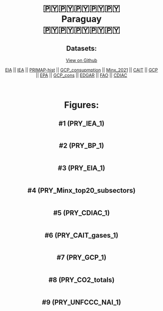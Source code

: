 
<center>
<h1 align="center">
🇵🇾🇵🇾🇵🇾🇵🇾🇵🇾
<br>
Paraguay
<br>
🇵🇾🇵🇾🇵🇾🇵🇾🇵🇾
</h1>
<h2>Datasets:</h2>
<p><a href="https://github.com/dquintani/GreenhouseData/tree/master/country_data/PRY_Paraguay/data">View on Github</a>
<br></p><p><a href="data/PRY_EIA.csv">EIA</a> || <a href="data/PRY_IEA.csv">IEA</a> || <a href="data/PRY_PRIMAP-hist.csv">PRIMAP-hist</a> || <a href="data/PRY_GCP_consupmption.csv">GCP_consupmption</a> || <a href="data/PRY_Minx_2021.csv">Minx_2021</a> || <a href="data/PRY_CAIT.csv">CAIT</a> || <a href="data/PRY_GCP.csv">GCP</a> || <a href="data/PRY_EPA.csv">EPA</a> || <a href="data/PRY_GCP_cons.csv">GCP_cons</a> || <a href="data/PRY_EDGAR.csv">EDGAR</a> || <a href="data/PRY_FAO.csv">FAO</a> || <a href="data/PRY_CDIAC.csv">CDIAC</a></p><p><br></p>
<h1>Figures:</h1><h2>#1 (PRY_IEA_1)</h2>
<p><img alt="" src="figures/PRY_IEA_1.png" /></p><h2>#2 (PRY_BP_1)</h2>
<p><img alt="" src="figures/PRY_BP_1.png" /></p><h2>#3 (PRY_EIA_1)</h2>
<p><img alt="" src="figures/PRY_EIA_1.png" /></p><h2>#4 (PRY_Minx_top20_subsectors)</h2>
<p><img alt="" src="figures/PRY_Minx_top20_subsectors.png" /></p><h2>#5 (PRY_CDIAC_1)</h2>
<p><img alt="" src="figures/PRY_CDIAC_1.png" /></p><h2>#6 (PRY_CAIT_gases_1)</h2>
<p><img alt="" src="figures/PRY_CAIT_gases_1.png" /></p><h2>#7 (PRY_GCP_1)</h2>
<p><img alt="" src="figures/PRY_GCP_1.png" /></p><h2>#8 (PRY_CO2_totals)</h2>
<p><img alt="" src="figures/PRY_CO2_totals.png" /></p><h2>#9 (PRY_UNFCCC_NAI_1)</h2>
<p><img alt="" src="figures/PRY_UNFCCC_NAI_1.png" /></p>